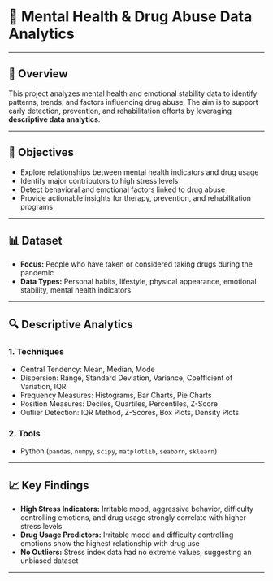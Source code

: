 # 🧠 Mental Health & Drug Abuse Data Analytics

---

## 📌 Overview

This project analyzes mental health and emotional stability data to identify patterns, trends, and factors influencing drug abuse.
The aim is to support early detection, prevention, and rehabilitation efforts by leveraging **descriptive data analytics**.

---

## 🎯 Objectives

- Explore relationships between mental health indicators and drug usage
- Identify major contributors to high stress levels
- Detect behavioral and emotional factors linked to drug abuse
- Provide actionable insights for therapy, prevention, and rehabilitation programs

---

## 📊 Dataset

- **Focus:** People who have taken or considered taking drugs during the pandemic
- **Data Types:** Personal habits, lifestyle, physical appearance, emotional stability, mental health indicators

---

## 🔍 Descriptive Analytics

### 1. Techniques
  - Central Tendency: Mean, Median, Mode  
  - Dispersion: Range, Standard Deviation, Variance, Coefficient of Variation, IQR  
  - Frequency Measures: Histograms, Bar Charts, Pie Charts  
  - Position Measures: Deciles, Quartiles, Percentiles, Z-Score  
  - Outlier Detection: IQR Method, Z-Scores, Box Plots, Density Plots
### 2. Tools
- Python (`pandas`, `numpy`, `scipy`, `matplotlib`, `seaborn`, `sklearn`)

---

## 📈 Key Findings

- **High Stress Indicators:** Irritable mood, aggressive behavior, difficulty controlling emotions, and drug usage strongly correlate with higher stress levels
- **Drug Usage Predictors:** Irritable mood and difficulty controlling emotions show the highest relationship with drug use
- **No Outliers:** Stress index data had no extreme values, suggesting an unbiased dataset

---

